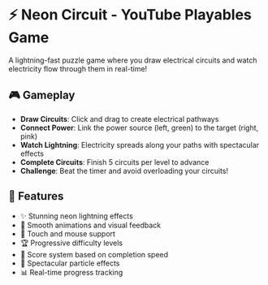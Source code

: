 # ⚡ Neon Circuit - YouTube Playables Game

A lightning-fast puzzle game where you draw electrical circuits and watch electricity flow through them in real-time!

## 🎮 Gameplay

- **Draw Circuits**: Click and drag to create electrical pathways
- **Connect Power**: Link the power source (left, green) to the target (right, pink)
- **Watch Lightning**: Electricity spreads along your paths with spectacular effects
- **Complete Circuits**: Finish 5 circuits per level to advance
- **Challenge**: Beat the timer and avoid overloading your circuits!

## 🎯 Features

- ✨ Stunning neon lightning effects
- 🎨 Smooth animations and visual feedback
- 📱 Touch and mouse support
- 🏆 Progressive difficulty levels
- 💯 Score system based on completion speed
- 🎪 Spectacular particle effects
- 📊 Real-time progress tracking

